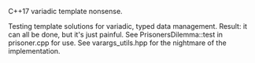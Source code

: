 C++17 variadic template nonsense. 

Testing template solutions for variadic, typed data management. Result: it can all be done, but it's just painful. 
See PrisonersDilemma::test in prisoner.cpp for use. See varargs_utils.hpp for the nightmare of the implementation. 
